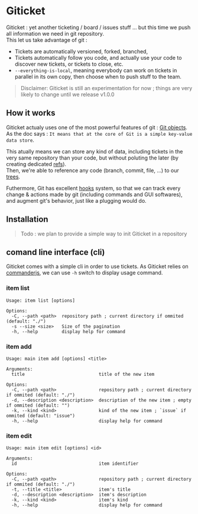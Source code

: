 # Giticket

Giticket : yet another ticketing / board / issues stuff ... but this time we push all information we need in git repository.  
This let us take advantage of git :

- Tickets are automatically versioned, forked, branched,
- Tickets automatically follow you code, and actually use your code to discover new tickets, or tickets to close, etc.
- `--everything-is-local`, meaning everybody can work on tickets in parallel in its own copy, then choose when to push stuff to the team.

> Disclaimer: Giticket is still an experimentation for now ; things are very likely to change until we release v1.0.0

## How it works

Giticket actualy uses one of the most powerful features of git : [Git objects](https://git-scm.com/book/en/v2/Git-Internals-Git-Objects).
As the doc says : `It means that at the core of Git is a simple key-value data store`.

This atually means we can store any kind of data, including tickets in the very same repository than your code, but without poluting the later (by creating dedicated [refs](https://git-scm.com/book/en/v2/Git-Internals-The-Refspec)).  
Then, we're able to reference any code (branch, commit, file, ...) to our [trees](https://git-scm.com/book/en/v2/Git-Internals-Git-Objects).

Futhermore, Git has excellent [hooks](https://git-scm.com/book/en/v2/Customizing-Git-Git-Hooks) system, so that we can track every change & actions made by git (including commands and GUI softwares), and augment git's behavior, just like a plugging would do.

## Installation

> Todo : we plan to provide a simple way to init Giticket in a repository

## comand line interface (cli)

Giticket comes with a simple cli in order to use tickets.
As Giticket relies on [commanderjs](https://github.com/tj/commander.js#readme), we can use `-h` switch to display usage command.

### item list

```
Usage: item list [options]

Options:
  -C, --path <path>  repository path ; current directory if ommited (default: "./")
  -s --size <size>   Size of the pagination
  -h, --help         display help for command
```

### item add

```
Usage: main item add [options] <title>

Arguments:
  title                            title of the new item

Options:
  -C, --path <path>                repository path ; current directory if ommited (default: "./")
  -d, --description <description>  description of the new item ; empty if ommited (default: "")
  -k, --kind <kind>                kind of the new item ; `issue` if ommited (default: "issue")
  -h, --help                       display help for command
```

### item edit

```
Usage: main item edit [options] <id>

Arguments:
  id                               item identifier

Options:
  -C, --path <path>                repository path ; current directory if ommited (default: "./")
  -t, --title <title>              item's title
  -d, --description <description>  item's description
  -k, --kind <kind>                item's kind
  -h, --help                       display help for command
```
